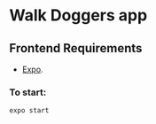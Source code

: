 # Walk Doggers app

## Frontend Requirements

* [Expo](https://docs.expo.io/).

### To start:

```
expo start
```